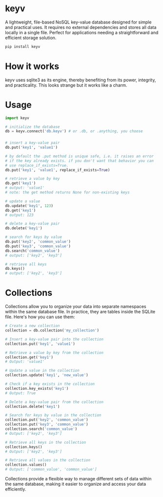 # keyv

A lightweight, file-based NoSQL key-value database designed for simple and practical uses. It requires no external dependencies and stores all data locally in a single file. Perfect for applications needing a straightforward and efficient storage solution.

```bash
pip install keyv
```
# How it works
keyv uses sqlite3 as its engine, thereby benefiting from its power, integrity, and practicality. This looks strange but it works like a charm.

# Usage

```python
import keyv

# initialize the database
db = keyv.connect('db.keyv') # or .db, or .anything, you choose
```
###
```python
# insert a key-value pair
db.put('key1', 'value1')

# by default the .put method is unique safe, i.e. it raises an error
# if the key already exists. if you don't want that behavior you can
# use replace_if_exists=True.
db.put('key1', 'value1', replace_if_exists=True)

# retrieve a value by key
db.get('key1')
# output: 'value1'
# note: the get method returns None for non-existing keys

# update a value
db.update('key1', 123)
db.get('key1')
# output: 123

# delete a key-value pair
db.delete('key1')

# search for keys by value
db.put('key2', 'common_value')
db.put('key3', 'common_value')
db.search('common_value')
# output: ['key2', 'key3']

# retrieve all keys
db.keys()
# output: ['key2', 'key3']
```

# Collections

Collections allow you to organize your data into separate namespaces within the same database file.
In practice, they are tables inside the SQLite file.
Here's how you can use them:

```python
# Create a new collection
collection = db.collection('my_collection')

# Insert a key-value pair into the collection
collection.put('key1', 'value1')

# Retrieve a value by key from the collection
collection.get('key1')
# Output: 'value1'

# Update a value in the collection
collection.update('key1', 'new_value')

# Check if a key exists in the collection
collection.key_exists('key1')
# Output: True

# Delete a key-value pair from the collection
collection.delete('key1')

# Search for keys by value in the collection
collection.put('key2', 'common_value')
collection.put('key3', 'common_value')
collection.search('common_value')
# Output: ['key2', 'key3']

# Retrieve all keys in the collection
collection.keys()
# Output: ['key2', 'key3']

# Retrieve all values in the collection
collection.values()
# Output: ['common_value', 'common_value']
```

Collections provide a flexible way to manage different sets of data within the same database, making it easier to organize and access your data efficiently.
